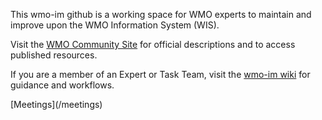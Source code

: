 This wmo-im github is a working space for WMO experts to maintain and improve upon the WMO Information System (WIS).

Visit the [WMO Community Site](https://community.wmo.int/activity-areas/wmo-information-system-wis) for official descriptions and to access published resources.

If you are a member of an Expert or Task Team, visit the [wmo-im wiki](https://github.com/wmo-im/wmo-im.github.io/wiki) for guidance and workflows.

\[Meetings\](/meetings)
